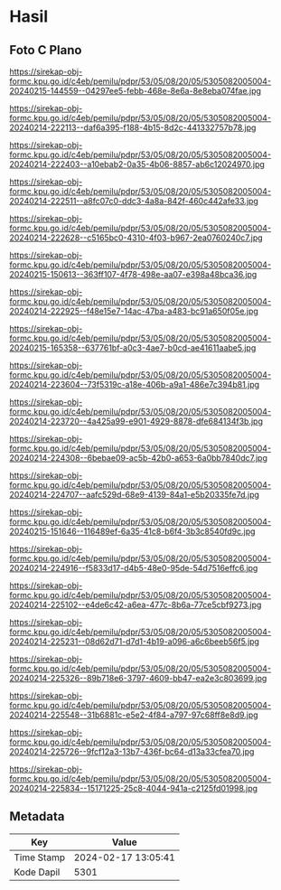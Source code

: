 # Hasil

## Foto C Plano

https://sirekap-obj-formc.kpu.go.id/c4eb/pemilu/pdpr/53/05/08/20/05/5305082005004-20240215-144559--04297ee5-febb-468e-8e6a-8e8eba074fae.jpg

https://sirekap-obj-formc.kpu.go.id/c4eb/pemilu/pdpr/53/05/08/20/05/5305082005004-20240214-222113--daf6a395-f188-4b15-8d2c-441332757b78.jpg

https://sirekap-obj-formc.kpu.go.id/c4eb/pemilu/pdpr/53/05/08/20/05/5305082005004-20240214-222403--a10ebab2-0a35-4b06-8857-ab6c12024970.jpg

https://sirekap-obj-formc.kpu.go.id/c4eb/pemilu/pdpr/53/05/08/20/05/5305082005004-20240214-222511--a8fc07c0-ddc3-4a8a-842f-460c442afe33.jpg

https://sirekap-obj-formc.kpu.go.id/c4eb/pemilu/pdpr/53/05/08/20/05/5305082005004-20240214-222628--c5165bc0-4310-4f03-b967-2ea0760240c7.jpg

https://sirekap-obj-formc.kpu.go.id/c4eb/pemilu/pdpr/53/05/08/20/05/5305082005004-20240215-150613--363ff107-4f78-498e-aa07-e398a48bca36.jpg

https://sirekap-obj-formc.kpu.go.id/c4eb/pemilu/pdpr/53/05/08/20/05/5305082005004-20240214-222925--f48e15e7-14ac-47ba-a483-bc91a650f05e.jpg

https://sirekap-obj-formc.kpu.go.id/c4eb/pemilu/pdpr/53/05/08/20/05/5305082005004-20240215-165358--637761bf-a0c3-4ae7-b0cd-ae41611aabe5.jpg

https://sirekap-obj-formc.kpu.go.id/c4eb/pemilu/pdpr/53/05/08/20/05/5305082005004-20240214-223604--73f5319c-a18e-406b-a9a1-486e7c394b81.jpg

https://sirekap-obj-formc.kpu.go.id/c4eb/pemilu/pdpr/53/05/08/20/05/5305082005004-20240214-223720--4a425a99-e901-4929-8878-dfe684134f3b.jpg

https://sirekap-obj-formc.kpu.go.id/c4eb/pemilu/pdpr/53/05/08/20/05/5305082005004-20240214-224308--6bebae09-ac5b-42b0-a653-6a0bb7840dc7.jpg

https://sirekap-obj-formc.kpu.go.id/c4eb/pemilu/pdpr/53/05/08/20/05/5305082005004-20240214-224707--aafc529d-68e9-4139-84a1-e5b20335fe7d.jpg

https://sirekap-obj-formc.kpu.go.id/c4eb/pemilu/pdpr/53/05/08/20/05/5305082005004-20240215-151646--116489ef-6a35-41c8-b6f4-3b3c8540fd9c.jpg

https://sirekap-obj-formc.kpu.go.id/c4eb/pemilu/pdpr/53/05/08/20/05/5305082005004-20240214-224916--f5833d17-d4b5-48e0-95de-54d7516effc6.jpg

https://sirekap-obj-formc.kpu.go.id/c4eb/pemilu/pdpr/53/05/08/20/05/5305082005004-20240214-225102--e4de6c42-a6ea-477c-8b6a-77ce5cbf9273.jpg

https://sirekap-obj-formc.kpu.go.id/c4eb/pemilu/pdpr/53/05/08/20/05/5305082005004-20240214-225231--08d62d71-d7d1-4b19-a096-a6c6beeb56f5.jpg

https://sirekap-obj-formc.kpu.go.id/c4eb/pemilu/pdpr/53/05/08/20/05/5305082005004-20240214-225326--89b718e6-3797-4609-bb47-ea2e3c803699.jpg

https://sirekap-obj-formc.kpu.go.id/c4eb/pemilu/pdpr/53/05/08/20/05/5305082005004-20240214-225548--31b6881c-e5e2-4f84-a797-97c68ff8e8d9.jpg

https://sirekap-obj-formc.kpu.go.id/c4eb/pemilu/pdpr/53/05/08/20/05/5305082005004-20240214-225726--9fcf12a3-13b7-436f-bc64-d13a33cfea70.jpg

https://sirekap-obj-formc.kpu.go.id/c4eb/pemilu/pdpr/53/05/08/20/05/5305082005004-20240214-225834--15171225-25c8-4044-941a-c2125fd01998.jpg


## Metadata

| Key        | Value               |
| ---------- | ------------------- |
| Time Stamp | 2024-02-17 13:05:41 |
| Kode Dapil | 5301                |




